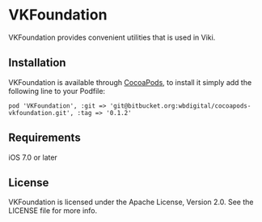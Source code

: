 # VKFoundation

VKFoundation provides convenient utilities that is used in Viki.

## Installation

VKFoundation is available through [CocoaPods](http://cocoapods.org), to install
it simply add the following line to your Podfile:

    pod 'VKFoundation', :git => 'git@bitbucket.org:wbdigital/cocoapods-vkfoundation.git', :tag => '0.1.2'

## Requirements

iOS 7.0 or later

## License

VKFoundation is licensed under the Apache License, Version 2.0. See the LICENSE file for more info.
